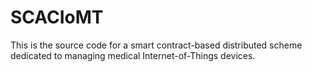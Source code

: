 # SCACIoMT
This is the source code for a smart contract-based distributed scheme dedicated to managing medical Internet-of-Things devices.
